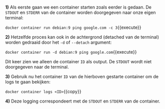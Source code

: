 **1)** Als eerste gaan we een container starten zoals eerder is gedaan. De `STDOUT` en `STDERR` van de container worden doorgegeven naar onze eigen terminal:

`docker container run debian:9 ping google.com -c 3`{{execute}}

**2)** Hetzelfde proces kan ook in de achtergrond (detached van de terminal) worden gedraaid door het `-d` of `--detach` argument: 

`docker container run -d debian:9 ping google.com`{{execute}}

Dit keer zien we alleen de container `ID` als output. De `STDOUT` wordt niet doorgegeven naar de terminal.

**3)** Gebruik nu het container `ID` van de hierboven gestarte container om de logs te gaan bekijken:

`docker container logs <ID>`{{copy}}

**4)** Deze logging correspondeert met de `STDOUT` en `STDERR` van de container.

